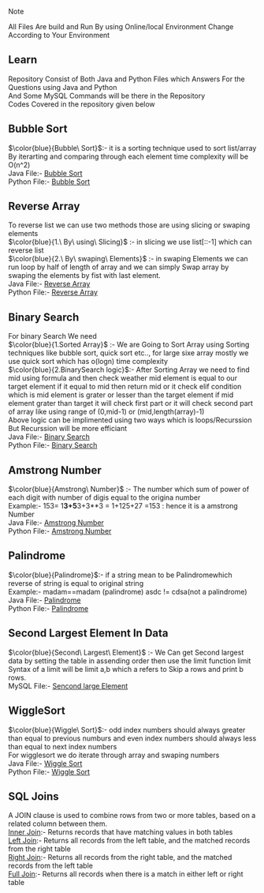 > [!note]
> All Files Are build and Run By using Online/local Environment Change According to Your Environment
## Learn
Repository Consist of Both Java and Python Files which Answers For the Questions using Java and Python</br>
And Some MySQL Commands will be there in the Repository
</br>
Codes Covered in the repository given below</br>
## Bubble Sort
$\color{blue}{Bubble\ Sort}$:- it is a sorting technique used to sort list/array By iterarting and comparing through each element time complexity will be O(n^2)</br>
Java File:- [Bubble Sort](Java/BubbleSort.java)</br>
Python File:- [Bubble Sort](Python/BubbleSort.py)

## Reverse Array
To reverse list we can use two methods those are using slicing or swaping elements</br>
 $\color{blue}{1.\ By\ using\ Slicing}$   :- in slicing we use list[::-1] which can reverse list</br>
 $\color{blue}{2.\ By\ swaping\ Elements}$ :- in swaping Elements we can run loop by half of length of array
                          and we can simply Swap array by swaping the elements by fist with 
                          last element.</br>
Java File:- [Reverse Array](Java/Reversearray.java)</br>
Python File:- [Reverse Array](Python/ReverseArray.py)

## Binary Search
For binary Search We need</br> 
$\color{blue}{1.Sorted Array}$     :- We are Going to Sort Array using Sorting techniques like bubble sort, quick sort etc..,
                       for large sixe array mostly we use quick sort which has o(logn) time complexity</br>
$\color{blue}{2.BinarySearch logic}$:- After Sorting Array we need to find mid using formula and then check weather mid element
                       is equal to our target element if it equal to mid then return mid or it check elif condition
                       which is mid element is grater or lesser than the target element if mid element grater than target
                       it will check first part or it will check second part of array like using range of (0,mid-1)
                       or (mid,length(array)-1)</br>
Above logic can be implimented using two ways which is loops/Recurssion But Recurssion will be more efficiant</br>
Java File:- [Binary Search](Java/binarysearch.java)</br>
Python File:- [Binary Search](Python/BinarySearch.py)</br>

## Amstrong Number
 $\color{blue}{Amstrong\ Number}$ :- The number which sum of power of each digit with number of digis equal to the origina number</br>
                     Example:- 153= 1**3+5**3+3**3
                                  = 1+125+27
                                  =153 : hence it is a amstrong Number</br>
Java File:- [Amstrong Number](Java/Amstrong.java)</br>
Python File:- [Amstrong Number](Python/Amstrong.py)</br>

## Palindrome
$\color{blue}{Palindrome}$:- if a string mean to be Palindromewhich reverse of string is equal to original string</br>
              Example:- madam==madam (palindrome)
              asdc != cdsa(not a palindrome)</br>
Java File:- [Palindrome](Java/Palindrome.java)</br>
Python File:- [Palindrome](Python/Palindrome.py)</br>

## Second Largest Element In Data
$\color{blue}{Second\ Largest\ Element}$ :- We Can get Second largest data by setting the table in assending order then use the limit function
limit Syntax of a limit will be limit a,b which a refers to Skip a rows and print b rows.</br>
MySQL File:- [Sencond large Element](MySQL/Second_large_element.sql)</br>

## WiggleSort
$\color{blue}{Wiggle\ Sort}$:- odd index numbers should always greater than equal to
               previous numburs and even index numbers should always
                less than equal to next index numbers</br>
For wigglesort we do iterate through array and swaping numbers</br>
Java File:- [Wiggle Sort](Java/WiggleSort.java)</br>
Python File:- [Wiggle Sort](Python/wigglesort.py)</br>

## SQL Joins
A JOIN clause is used to combine rows from two or more tables, based on a related column between them.</br>
[Inner Join](MySQL/Innerjoin.sql):- Returns records that have matching values in both tables</br>
[Left Join](MySQL/LeftJoin.sql):- Returns all records from the left table, and the matched records from the right table</br>
[Right Join](MySQL/RightJoin.sql):- Returns all records from the right table, and the matched records from the left table</br>
[Full Join](MySQL/FullJoin.sql):- Returns all records when there is a match in either left or right table</br>
